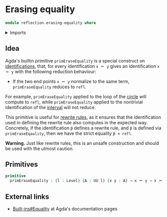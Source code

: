 # Erasing equality

```agda
module reflection.erasing-equality where
```

<details><summary>Imports</summary>

```agda
open import foundation.universe-levels

open import foundation-core.identity-types
```

</details>

## Idea

Agda's builtin primitive `primEraseEquality` is a special construct on
[identifications](foundation-core.identity-types.md), that, for every
identification `x ＝ y` gives an identification `x ＝ y` with the following
reduction behaviour:

- If the two end points `x ＝ y` normalize to the same term, `primEraseEquality`
  reduces to `refl`.

For example, `primEraseEquality` applied to the loop of the
[circle](synthetic-homotopy-theory.circle.md) will compute to `refl`, while
`primEraseEquality` applied to the nontrivial identification of the
[interval](synthetic-homotopy-theory.interval-type.md) will not reduce.

This primitive is useful for [rewrite rules](reflection.rewriting.md), as it
ensures that the identification used in defining the rewrite rule also computes
in the expected way. Concretely, if the identification `β` defines a rewrite
rule, and `β` is defined via `primEraseEqaulity`, then we have the strict
equality `β ≐ refl`.

**Warning.** Just like rewrite rules, this is an unsafe construction and should
be used with the utmost caution.

## Primitives

```agda
primitive
  primEraseEquality : {l : Level} {A : UU l} {x y : A} → x ＝ y → x ＝ y
```

## External links

- [Built-ins#Equality](https://agda.readthedocs.io/en/latest/language/built-ins.html#equality)
  at Agda's documentation pages
